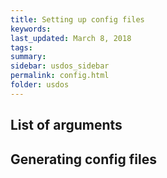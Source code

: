 ```yaml
---
title: Setting up config files
keywords:
last_updated: March 8, 2018
tags:
summary:
sidebar: usdos_sidebar
permalink: config.html
folder: usdos
---
```


## List of arguments

## Generating config files
